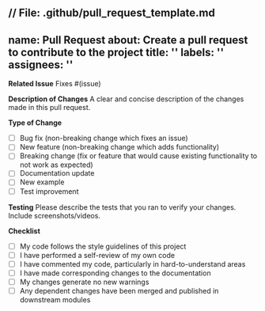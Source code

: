 // File: .github/pull_request_template.md
---
name: Pull Request
about: Create a pull request to contribute to the project
title: ''
labels: ''
assignees: ''
---

**Related Issue**
Fixes #(issue)

**Description of Changes**
A clear and concise description of the changes made in this pull request.

**Type of Change**
- [ ] Bug fix (non-breaking change which fixes an issue)
- [ ] New feature (non-breaking change which adds functionality)
- [ ] Breaking change (fix or feature that would cause existing functionality to not work as expected)
- [ ] Documentation update
- [ ] New example
- [ ] Test improvement

**Testing**
Please describe the tests that you ran to verify your changes. Include screenshots/videos.

**Checklist**
- [ ] My code follows the style guidelines of this project
- [ ] I have performed a self-review of my own code
- [ ] I have commented my code, particularly in hard-to-understand areas
- [ ] I have made corresponding changes to the documentation
- [ ] My changes generate no new warnings
- [ ] Any dependent changes have been merged and published in downstream modules